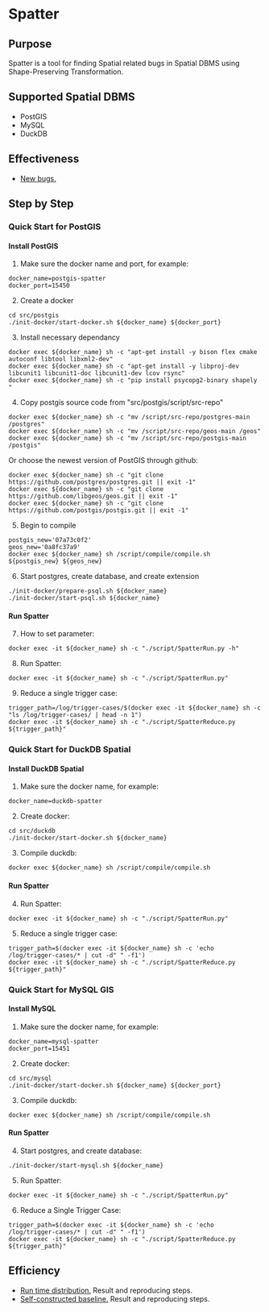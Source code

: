 # Spatter

## Purpose
Spatter is a tool for finding Spatial related bugs in Spatial DBMS using Shape-Preserving Transformation.

## Supported Spatial DBMS
+ PostGIS
+ MySQL
+ DuckDB

## Effectiveness
+ [New bugs.](https://github.com/cuteDen-ECNU/bugs-record)

## Step by Step

### Quick Start for PostGIS

#### Install PostGIS
1. Make sure the docker name and port, for example:
```shell
docker_name=postgis-spatter
docker_port=15450
```

2. Create a docker
```shell
cd src/postgis
./init-docker/start-docker.sh ${docker_name} ${docker_port}
```

3. Install necessary dependancy
```shell
docker exec ${docker_name} sh -c "apt-get install -y bison flex cmake autoconf libtool libxml2-dev"
docker exec ${docker_name} sh -c "apt-get install -y libproj-dev libcunit1 libcunit1-doc libcunit1-dev lcov rsync"
docker exec ${docker_name} sh -c "pip install psycopg2-binary shapely "
```

4. Copy postgis source code from "src/postgis/script/src-repo"
```shell
docker exec ${docker_name} sh -c "mv /script/src-repo/postgres-main /postgres"
docker exec ${docker_name} sh -c "mv /script/src-repo/geos-main /geos"
docker exec ${docker_name} sh -c "mv /script/src-repo/postgis-main /postgis"
```

Or choose the newest version of PostGIS through github:
```shell
docker exec ${docker_name} sh -c "git clone https://github.com/postgres/postgres.git || exit -1"
docker exec ${docker_name} sh -c "git clone https://github.com/libgeos/geos.git || exit -1"
docker exec ${docker_name} sh -c "git clone https://github.com/postgis/postgis.git || exit -1"
```

5. Begin to compile
```shell
postgis_new='07a73c0f2'
geos_new='0a8fc37a9'
docker exec ${docker_name} sh /script/compile/compile.sh ${postgis_new} ${geos_new}
```

6. Start postgres, create database, and create extension
```shell
./init-docker/prepare-psql.sh ${docker_name}
./init-docker/start-psql.sh ${docker_name}
```

#### Run Spatter
7. How to set parameter:
```shell
docker exec -it ${docker_name} sh -c "./script/SpatterRun.py -h"
```

8. Run Spatter:
```shell
docker exec -it ${docker_name} sh -c "./script/SpatterRun.py"
```

9. Reduce a single trigger case:
```shell
trigger_path=/log/trigger-cases/$(docker exec -it ${docker_name} sh -c "ls /log/trigger-cases/ | head -n 1")
docker exec -it ${docker_name} sh -c "./script/SpatterReduce.py ${trigger_path}"
```

### Quick Start for DuckDB Spatial
#### Install DuckDB Spatial
1. Make sure the docker name, for example:
```shell
docker_name=duckdb-spatter
```
2. Create docker:
```shell
cd src/duckdb
./init-docker/start-docker.sh ${docker_name}
```
3. Compile duckdb:
```shell
docker exec ${docker_name} sh /script/compile/compile.sh
```

#### Run Spatter
4. Run Spatter:
```shell
docker exec -it ${docker_name} sh -c "./script/SpatterRun.py"
```

5. Reduce a single trigger case:
```shell
trigger_path=$(docker exec -it ${docker_name} sh -c 'echo /log/trigger-cases/* | cut -d" " -f1')
docker exec -it ${docker_name} sh -c "./script/SpatterReduce.py ${trigger_path}"
```

### Quick Start for MySQL GIS
#### Install MySQL
1. Make sure the docker name, for example:
```shell
docker_name=mysql-spatter
docker_port=15451
```
2. Create docker:
```shell
cd src/mysql
./init-docker/start-docker.sh ${docker_name} ${docker_port}
```
3. Compile duckdb:
```shell
docker exec ${docker_name} sh /script/compile/compile.sh
```
#### Run Spatter
4. Start postgres, and create database:
```shell
./init-docker/start-mysql.sh ${docker_name}
```
5. Run Spatter:
```shell
docker exec -it ${docker_name} sh -c "./script/SpatterRun.py"
```
6. Reduce a Single Trigger Case:
```shell
trigger_path=$(docker exec -it ${docker_name} sh -c 'echo /log/trigger-cases/* | cut -d" " -f1')
docker exec -it ${docker_name} sh -c "./script/SpatterReduce.py ${trigger_path}"
```


## Efficiency
+ [Run time distribution.](evaluation/proportion/README.md) Result and reproducing steps.
+ [Self-constructed baseline.](evaluation/unique-bugs/README.md) Result and reproducing steps.
